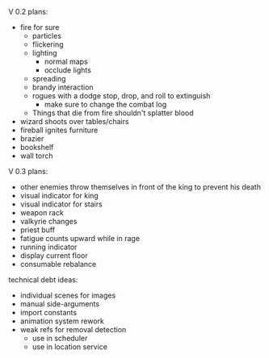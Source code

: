 
V 0.2 plans:

- fire for sure
  - particles
  + flickering
  - lighting
    - normal maps
    - occlude lights
  - spreading
  - brandy interaction
  - rogues with a dodge stop, drop, and roll to extinguish
    - make sure to change the combat log
  - Things that die from fire shouldn't splatter blood
- wizard shoots over tables/chairs
- fireball ignites furniture
- brazier
- bookshelf
- wall torch

V 0.3 plans:

- other enemies throw themselves in front of the king to prevent his death
- visual indicator for king
- visual indicator for stairs
- weapon rack
- valkyrie changes
- priest buff
- fatigue counts upward while in rage
- running indicator
- display current floor
- consumable rebalance

technical debt ideas:
  - individual scenes for images
  - manual side-arguments
  - import constants
  - animation system rework
  - weak refs for removal detection
    - use in scheduler
    - use in location service


